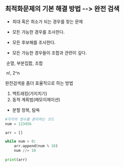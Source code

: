 ## 최적화문제의 기본 해결 방법 --> 완전 검색

- 최대 혹은 최소가 되는 경우를 찾는 문제

- 모든 가능한 경우를 조사한다.

- 모든 후보해를 조사한다.

- 모든 가능한 경우들이 조합과 관련이 깊다.

​				순열, 부분집합, 조합

​				n!, 2^n 

완전검색을 좀더 효율적으로 하는 방법

1. 백트래킹(가지치기)
2. 동적 계획법(메모이제이션)

- 분할 정복, 탐욕

```python
#각각의 정수를 분리하는 코드
num = 123456

arr = []

while num > 0:
    arr.append(num % 10)
    num //= 10
    
print(arr)
```



